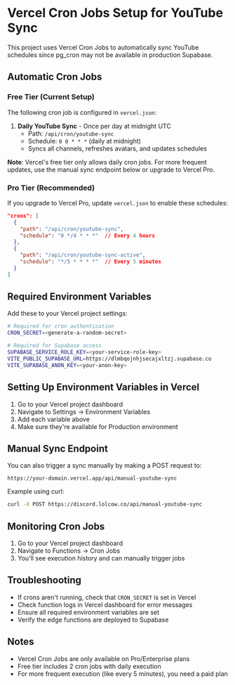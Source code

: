 # Vercel Cron Jobs Setup for YouTube Sync

This project uses Vercel Cron Jobs to automatically sync YouTube schedules since pg_cron may not be available in production Supabase.

## Automatic Cron Jobs

### Free Tier (Current Setup)
The following cron job is configured in `vercel.json`:

1. **Daily YouTube Sync** - Once per day at midnight UTC
   - Path: `/api/cron/youtube-sync`
   - Schedule: `0 0 * * *` (daily at midnight)
   - Syncs all channels, refreshes avatars, and updates schedules

**Note**: Vercel's free tier only allows daily cron jobs. For more frequent updates, use the manual sync endpoint below or upgrade to Vercel Pro.

### Pro Tier (Recommended)
If you upgrade to Vercel Pro, update `vercel.json` to enable these schedules:

```json
"crons": [
  {
    "path": "/api/cron/youtube-sync",
    "schedule": "0 */4 * * *"  // Every 4 hours
  },
  {
    "path": "/api/cron/youtube-sync-active",
    "schedule": "*/5 * * * *"  // Every 5 minutes
  }
]
```

## Required Environment Variables

Add these to your Vercel project settings:

```bash
# Required for cron authentication
CRON_SECRET=<generate-a-random-secret>

# Required for Supabase access
SUPABASE_SERVICE_ROLE_KEY=<your-service-role-key>
VITE_PUBLIC_SUPABASE_URL=https://dlmbqojnhjsecajxltzj.supabase.co
VITE_SUPABASE_ANON_KEY=<your-anon-key>
```

## Setting Up Environment Variables in Vercel

1. Go to your Vercel project dashboard
2. Navigate to Settings → Environment Variables
3. Add each variable above
4. Make sure they're available for Production environment

## Manual Sync Endpoint

You can also trigger a sync manually by making a POST request to:
```
https://your-domain.vercel.app/api/manual-youtube-sync
```

Example using curl:
```bash
curl -X POST https://discord.lolcow.co/api/manual-youtube-sync
```

## Monitoring Cron Jobs

1. Go to your Vercel project dashboard
2. Navigate to Functions → Cron Jobs
3. You'll see execution history and can manually trigger jobs

## Troubleshooting

- If crons aren't running, check that `CRON_SECRET` is set in Vercel
- Check function logs in Vercel dashboard for error messages
- Ensure all required environment variables are set
- Verify the edge functions are deployed to Supabase

## Notes

- Vercel Cron Jobs are only available on Pro/Enterprise plans
- Free tier includes 2 cron jobs with daily execution
- For more frequent execution (like every 5 minutes), you need a paid plan